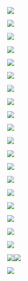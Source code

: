 ![](assets/2022-04-13-10-17-24-image.png)

![](assets/2022-04-13-10-18-58-image.png)

![](assets/2022-04-13-10-21-00-image.png)

![](assets/2022-04-13-10-21-54-image.png)

![](assets/2022-04-13-10-24-36-image.png)

![](assets/2022-04-13-10-25-14-image.png)

![](assets/2022-04-13-10-27-40-image.png)

![](assets/2022-04-13-10-29-01-image.png)

![](assets/2022-04-13-10-30-08-image.png)

![](assets/2022-04-13-10-31-09-image.png)

![](assets/2022-04-13-10-31-23-image.png)

![](assets/2022-04-13-10-33-42-image.png)

![](assets/2022-04-13-10-34-04-image.png)

![](assets/2022-04-13-10-34-18-image.png)

![](assets/2022-04-13-10-34-39-image.png)

![](assets/2022-04-13-10-36-11-image.png)

![](assets/2022-04-13-10-37-09-image.png)

![](assets/2022-04-13-10-38-35-image.png)

![](assets/2022-04-13-10-40-34-image.png)

![](assets/2022-04-13-10-42-59-image.png)![](assets/2022-04-13-10-44-38-image.png)

![](assets/2022-04-13-10-45-20-image.png)
